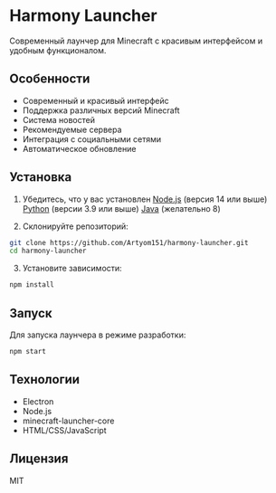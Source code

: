 # Harmony Launcher

Современный лаунчер для Minecraft с красивым интерфейсом и удобным функционалом.

## Особенности

- Современный и красивый интерфейс
- Поддержка различных версий Minecraft
- Система новостей
- Рекомендуемые сервера
- Интеграция с социальными сетями
- Автоматическое обновление

## Установка

1. Убедитесь, что у вас установлен 
[Node.js](https://nodejs.org/) (версия 14 или выше)
[Python](https://python.org/) (версии 3.9 или выше)
[Java](https://www.java.com/ru/download/) (желательно 8)

2. Склонируйте репозиторий:
```bash
git clone https://github.com/Artyom151/harmony-launcher.git
cd harmony-launcher
```

3. Установите зависимости:
```bash
npm install
```

## Запуск

Для запуска лаунчера в режиме разработки:
```bash
npm start
```

## Технологии

- Electron
- Node.js
- minecraft-launcher-core
- HTML/CSS/JavaScript

## Лицензия

MIT 
